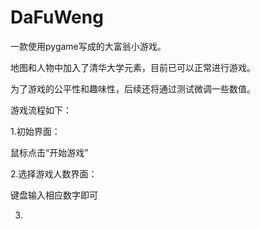 # DaFuWeng
一款使用pygame写成的大富翁小游戏。

地图和人物中加入了清华大学元素，目前已可以正常进行游戏。

为了游戏的公平性和趣味性，后续还将通过测试微调一些数值。

游戏流程如下：

1.初始界面：

鼠标点击“开始游戏”

2.选择游戏人数界面：

键盘输入相应数字即可

3.
